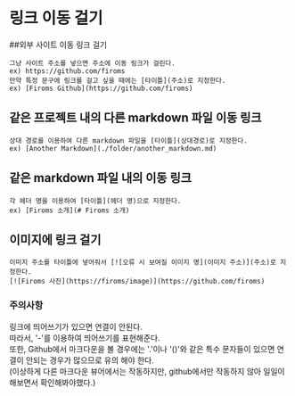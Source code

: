 # 링크 이동 걸기

##외부 사이트 이동 링크 걸기

    그냥 사이트 주소를 넣으면 주소에 이동 링크가 걸린다.
    ex) https://github.com/firoms
    만약 특정 문구에 링크를 걸고 싶을 때에는 [타이틀](주소)로 지정한다.
    ex) [Firoms Github](https://github.com/firoms)

## 같은 프로젝트 내의 다른 markdown 파일 이동 링크

    상대 경로를 이용하여 다른 markdown 파일을 [타이틀](상대경로)로 지정한다.
    ex) [Another Markdown](./folder/another_markdown.md)

## 같은 markdown 파일 내의 이동 링크

    각 헤더 명을 이용하여 [타이틀](헤더 명)으로 지정한다.
    ex) [Firoms 소개](# Firoms 소개)

## 이미지에 링크 걸기

    이미지 주소를 타이틀에 넣어줘서 [![오류 시 보여질 이미지 명](이미지 주소)](주소)로 지정한다.
    [![Firoms 사진](https://firoms/image)](https://github.com/firoms)

### 주의사항
링크에 띄어쓰기가 있으면 연결이 안된다.   
따라서, '-'를 이용하여 띄어쓰기를 표현해준다.   
또한, Github에서 마크다운을 볼 경우에는 '.'이나 '()'와 같은 특수 문자들이 있으면 연결이 안되는 경우가 많으므로 유의 해야 한다.   
(이상하게 다른 마크다운 뷰어에서는 작동하지만, github에서만 작동하지 않아 일일이 해보면서 확인해봐야했다.)   